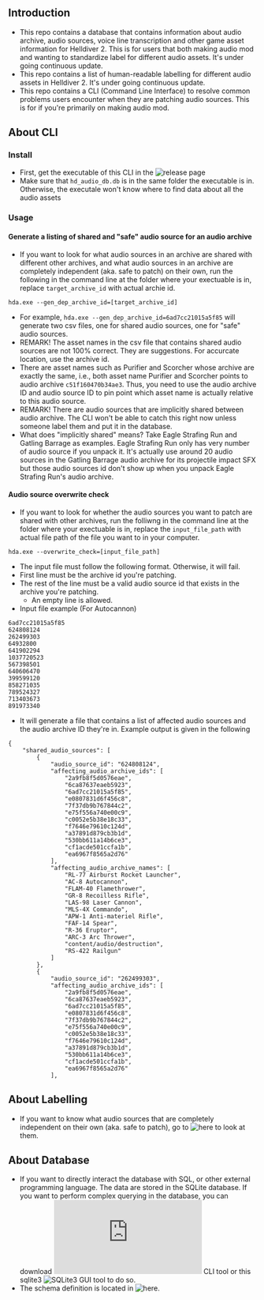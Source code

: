 ## Introduction

- This repo contains a database that contains information about audio archive, audio sources,
voice line transcription and other game asset information for Helldiver 2. This is for users
that both making audio mod and wanting to standardize label for different audio assets. It's
under going continuous update.
- This repo contains a list of human-readable labelling for different audio assets in Helldiver 2.
It's under going continuous update.
- This repo contains a CLI (Command Line Interface) to resolve common problems users encounter
when they are patching audio sources. This is for if you're primarily on making audio mod.

## About CLI

### Install

- First, get the executable of this CLI in the ![release page]()
- Make sure that `hd_audio_db.db` is in the same folder the executable is in. Otherwise, the
executale won't know where to find data about all the audio assets

### Usage

#### Generate a listing of shared and "safe" audio source for an audio archive 

- If you want to look for what audio sources in an archive are shared with different other
archives, and what audio sources in an archive are completely independent (aka. safe to patch)
on their own, run the following in the command line at the folder where your exectuable is in,
replace `target_archive_id` with actual archie id.
```
hda.exe --gen_dep_archive_id=[target_archive_id]
```
- For example, `hda.exe --gen_dep_archive_id=6ad7cc21015a5f85` will generate two csv files,
one for shared audio sources, one for "safe" audio sources.
- REMARK! The asset names in the csv file that contains shared audio sources are not 100%
correct. They are suggestions. For accurcate location, use the archive id.
- There are asset names such as Purifier and Scorcher whose archive are exactly the same, i.e.,
both asset name Purifier and Scorcher points to audio archive `c51f160470b34ae3`. Thus, you
need to use the audio archive ID and audio source ID to pin point which asset name is actually
relative to this audio source.
- REMARK! There are audio sources that are implicitly shared between audio archive. The CLI won't
be able to catch this right now unless someone label them and put it in the database.
- What does "implicitly shared" means? Take Eagle Strafing Run and Gatling Barrage as examples.
Eagle Strafing Run only has very number of audio source if you unpack it. It's actually use around
20 audio sources in the Gatling Barrage audio archive for its projectile impact SFX but those audio
sources id don't show up when you unpack Eagle Strafing Run's audio archive. 

#### Audio source overwrite check

- If you want to look for whether the audio sources you want to patch are shared with other archives,
run the folliwng in the command line at the folder where your exectuable is in, replace the
`input_file_path` with actual file path of the file you want to in your computer.
```
hda.exe --overwrite_check=[input_file_path]
```
- The input file must follow the following format. Otherwise, it will fail.
- First line must be the archive id you're patching.
- The rest of the line must be a valid audio source id that exists in the archive you're patching.
    - An empty line is allowed.
- Input file example (For Autocannon)
```
6ad7cc21015a5f85
624808124
262499303
64932800
641902294
1037720523
567398501
640606470
399599120
858271035
789524327
713403673
891973340
```
- It will generate a file that contains a list of affected audio sources and the audio archive ID they're
in. Example output is given in the following
```
{
    "shared_audio_sources": [
        {
            "audio_source_id": "624808124",
            "affecting_audio_archive_ids": [
                "2a9fb8f5d0576eae",
                "6ca87637eaeb5923",
                "6ad7cc21015a5f85",
                "e0807831d6f456c8",
                "7f37db9b767844c2",
                "e75f556a740e00c9",
                "c0052e5b38e18c33",
                "f7646e79610c124d",
                "a37891d879cb3b1d",
                "530bb611a14b6ce3",
                "cf1acde501ccfa1b",
                "ea6967f8565a2d76"
            ],
            "affecting_audio_archive_names": [
                "RL-77 Airburst Rocket Launcher",
                "AC-8 Autocannon",
                "FLAM-40 Flamethrower",
                "GR-8 Recoilless Rifle",
                "LAS-98 Laser Cannon",
                "MLS-4X Commando",
                "APW-1 Anti-materiel Rifle",
                "FAF-14 Spear",
                "R-36 Eruptor",
                "ARC-3 Arc Thrower",
                "content/audio/destruction",
                "RS-422 Railgun"
            ]
        },
        {
            "audio_source_id": "262499303",
            "affecting_audio_archive_ids": [
                "2a9fb8f5d0576eae",
                "6ca87637eaeb5923",
                "6ad7cc21015a5f85",
                "e0807831d6f456c8",
                "7f37db9b767844c2",
                "e75f556a740e00c9",
                "c0052e5b38e18c33",
                "f7646e79610c124d",
                "a37891d879cb3b1d",
                "530bb611a14b6ce3",
                "cf1acde501ccfa1b",
                "ea6967f8565a2d76"
            ],
```

## About Labelling

- If you want to know what audio sources that are completely independent on their own (aka.
safe to patch), go to ![here](https://github.com/Dekr0/hd2_audio_db/tree/main/label) to look at them.

## About Database

- If you want to directly interact the database with SQL, or other external programming language.
The data are stored in the SQLite database. If you want to perform complex querying in the database,
you can download ![sqlite3](https://www.sqlite.org/download.html) CLI tool or this sqlite3 ![SQLite3 GUI tool](https://sqlitebrowser.org/) to do so.
- The schema definition is located in ![here](https://github.com/Dekr0/hd2_audio_db/tree/main/sql/schema).
